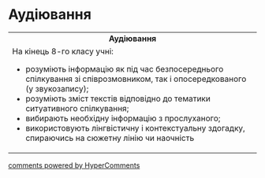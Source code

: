 <div id="hypercomments_widget" class="js-hypercomments-widget invisible"></div>

# Аудіювання

<table>
  <tr>
    <td align="center"><b>Аудіювання</b></td>
  </tr>
<td style="vertical-align:top !important;">
На кінець 8-го класу учні:
<ul>
<li>розуміють інформацію як під час безпосереднього спілкування зі співрозмовником, так і опосередкованого (у звукозапису);</li>
<li>розуміють зміст текстів відповідно до тематики ситуативного спілкування;</li>
<li>вибирають необхідну інформацію з прослуханого;</li>
<li>використовують лінгвістичну і контекстуальну здогадку, спираючись на сюжетну лінію чи наочність</li>
</ul>
</td>
</table>

<div class="js-hypercomments-container">
    <a href="http://hypercomments.com" class="hc-link" title="comments widget">comments powered by HyperComments</a>
</div>